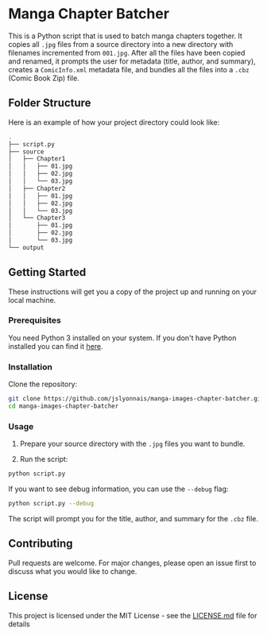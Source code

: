 # Manga Chapter Batcher

This is a Python script that is used to batch manga chapters together. It copies all `.jpg` files from a source directory into a new directory with filenames incremented from `001.jpg`. After all the files have been copied and renamed, it prompts the user for metadata (title, author, and summary), creates a `ComicInfo.xml` metadata file, and bundles all the files into a `.cbz` (Comic Book Zip) file.

## Folder Structure

Here is an example of how your project directory could look like:

```bash
.
├── script.py
├── source
│   ├── Chapter1
│   │   ├── 01.jpg
│   │   ├── 02.jpg
│   │   └── 03.jpg
│   ├── Chapter2
│   │   ├── 01.jpg
│   │   ├── 02.jpg
│   │   └── 03.jpg
│   └── Chapter3
│       ├── 01.jpg
│       ├── 02.jpg
│       └── 03.jpg
└── output

```

## Getting Started

These instructions will get you a copy of the project up and running on your local machine.

### Prerequisites

You need Python 3 installed on your system. If you don't have Python installed you can find it [here](https://www.python.org/downloads/).

### Installation

Clone the repository:

```bash
git clone https://github.com/jslyonnais/manga-images-chapter-batcher.git
cd manga-images-chapter-batcher
```

### Usage

1. Prepare your source directory with the `.jpg` files you want to bundle.

2. Run the script:

```bash
python script.py
```

If you want to see debug information, you can use the `--debug` flag:

```bash
python script.py --debug
```

The script will prompt you for the title, author, and summary for the `.cbz` file.

## Contributing

Pull requests are welcome. For major changes, please open an issue first to discuss what you would like to change.

## License

This project is licensed under the MIT License - see the [LICENSE.md](LICENSE.md) file for details
